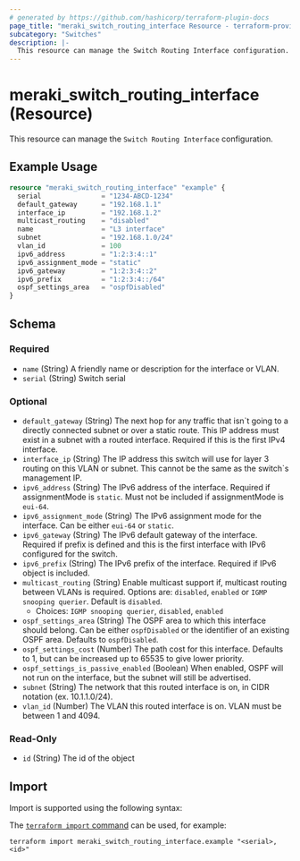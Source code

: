 ```yaml
---
# generated by https://github.com/hashicorp/terraform-plugin-docs
page_title: "meraki_switch_routing_interface Resource - terraform-provider-meraki"
subcategory: "Switches"
description: |-
  This resource can manage the Switch Routing Interface configuration.
---
```


# meraki_switch_routing_interface (Resource)

This resource can manage the `Switch Routing Interface` configuration.

## Example Usage

```terraform
resource "meraki_switch_routing_interface" "example" {
  serial               = "1234-ABCD-1234"
  default_gateway      = "192.168.1.1"
  interface_ip         = "192.168.1.2"
  multicast_routing    = "disabled"
  name                 = "L3 interface"
  subnet               = "192.168.1.0/24"
  vlan_id              = 100
  ipv6_address         = "1:2:3:4::1"
  ipv6_assignment_mode = "static"
  ipv6_gateway         = "1:2:3:4::2"
  ipv6_prefix          = "1:2:3:4::/64"
  ospf_settings_area   = "ospfDisabled"
}
```

<!-- schema generated by tfplugindocs -->
## Schema

### Required

- `name` (String) A friendly name or description for the interface or VLAN.
- `serial` (String) Switch serial

### Optional

- `default_gateway` (String) The next hop for any traffic that isn`t going to a directly connected subnet or over a static route. This IP address must exist in a subnet with a routed interface. Required if this is the first IPv4 interface.
- `interface_ip` (String) The IP address this switch will use for layer 3 routing on this VLAN or subnet. This cannot be the same as the switch`s management IP.
- `ipv6_address` (String) The IPv6 address of the interface. Required if assignmentMode is `static`. Must not be included if assignmentMode is `eui-64`.
- `ipv6_assignment_mode` (String) The IPv6 assignment mode for the interface. Can be either `eui-64` or `static`.
- `ipv6_gateway` (String) The IPv6 default gateway of the interface. Required if prefix is defined and this is the first interface with IPv6 configured for the switch.
- `ipv6_prefix` (String) The IPv6 prefix of the interface. Required if IPv6 object is included.
- `multicast_routing` (String) Enable multicast support if, multicast routing between VLANs is required. Options are: `disabled`, `enabled` or `IGMP snooping querier`. Default is `disabled`.
  - Choices: `IGMP snooping querier`, `disabled`, `enabled`
- `ospf_settings_area` (String) The OSPF area to which this interface should belong. Can be either `ospfDisabled` or the identifier of an existing OSPF area. Defaults to `ospfDisabled`.
- `ospf_settings_cost` (Number) The path cost for this interface. Defaults to 1, but can be increased up to 65535 to give lower priority.
- `ospf_settings_is_passive_enabled` (Boolean) When enabled, OSPF will not run on the interface, but the subnet will still be advertised.
- `subnet` (String) The network that this routed interface is on, in CIDR notation (ex. 10.1.1.0/24).
- `vlan_id` (Number) The VLAN this routed interface is on. VLAN must be between 1 and 4094.

### Read-Only

- `id` (String) The id of the object

## Import

Import is supported using the following syntax:

The [`terraform import` command](https://developer.hashicorp.com/terraform/cli/commands/import) can be used, for example:

```shell
terraform import meraki_switch_routing_interface.example "<serial>,<id>"
```
